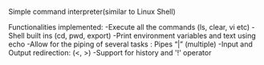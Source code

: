 Simple command­ interpreter(similar to Linux Shell)

Functionalities implemented:
-Execute all the commands (ls, clear, vi etc)
-Shell built ​ins (cd, pwd, export)
-Print environment variables and text using echo
-Allow for the piping of several tasks : Pipes “|” (multiple)
-Input and Output redirection: (<, >)
-Support for history and '!' operator

